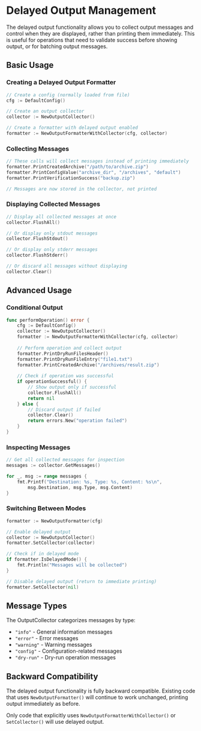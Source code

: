 # Delayed Output Management

The delayed output functionality allows you to collect output messages and control when they are displayed, rather than printing them immediately. This is useful for operations that need to validate success before showing output, or for batching output messages.

## Basic Usage

### Creating a Delayed Output Formatter

```go
// Create a config (normally loaded from file)
cfg := DefaultConfig()

// Create an output collector
collector := NewOutputCollector()

// Create a formatter with delayed output enabled
formatter := NewOutputFormatterWithCollector(cfg, collector)
```

### Collecting Messages

```go
// These calls will collect messages instead of printing immediately
formatter.PrintCreatedArchive("/path/to/archive.zip")
formatter.PrintConfigValue("archive_dir", "/archives", "default")
formatter.PrintVerificationSuccess("backup.zip")

// Messages are now stored in the collector, not printed
```

### Displaying Collected Messages

```go
// Display all collected messages at once
collector.FlushAll()

// Or display only stdout messages
collector.FlushStdout()

// Or display only stderr messages  
collector.FlushStderr()

// Or discard all messages without displaying
collector.Clear()
```

## Advanced Usage

### Conditional Output

```go
func performOperation() error {
    cfg := DefaultConfig()
    collector := NewOutputCollector()
    formatter := NewOutputFormatterWithCollector(cfg, collector)
    
    // Perform operation and collect output
    formatter.PrintDryRunFilesHeader()
    formatter.PrintDryRunFileEntry("file1.txt")
    formatter.PrintCreatedArchive("/archives/result.zip")
    
    // Check if operation was successful
    if operationSuccessful() {
        // Show output only if successful
        collector.FlushAll()
        return nil
    } else {
        // Discard output if failed
        collector.Clear()
        return errors.New("operation failed")
    }
}
```

### Inspecting Messages

```go
// Get all collected messages for inspection
messages := collector.GetMessages()

for _, msg := range messages {
    fmt.Printf("Destination: %s, Type: %s, Content: %s\n", 
        msg.Destination, msg.Type, msg.Content)
}
```

### Switching Between Modes

```go
formatter := NewOutputFormatter(cfg)

// Enable delayed output
collector := NewOutputCollector()
formatter.SetCollector(collector)

// Check if in delayed mode
if formatter.IsDelayedMode() {
    fmt.Println("Messages will be collected")
}

// Disable delayed output (return to immediate printing)
formatter.SetCollector(nil)
```

## Message Types

The OutputCollector categorizes messages by type:

- `"info"` - General information messages
- `"error"` - Error messages  
- `"warning"` - Warning messages
- `"config"` - Configuration-related messages
- `"dry-run"` - Dry-run operation messages

## Backward Compatibility

The delayed output functionality is fully backward compatible. Existing code that uses `NewOutputFormatter()` will continue to work unchanged, printing output immediately as before.

Only code that explicitly uses `NewOutputFormatterWithCollector()` or `SetCollector()` will use delayed output. 